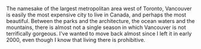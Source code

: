 The namesake of the largest metropolitan area west of Toronto, Vancouver is easily the most expensive city to live in Canada, and perhaps the most beautiful. Between the parks and the architecture, the ocean waters and the mountains, there is almost not a single season in which Vancouver is not terrifically gorgeous. I've wanted to move back almost since I left it in early 2000, even though I know that living there is prohibitive. 